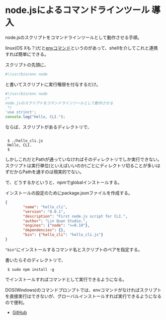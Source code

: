 # node.jsによるコマンドラインツール 導入

node.jsのスクリプトをコマンドラインツールとして動作させる手順。

linux(OS Xも？)だと[envコマンド](https://linuxjm.osdn.jp/html/gnumaniak/man1/env.1.html)というのがあって、shellを介してこれと連携すれば簡単にできる。

スクリプトの先頭に、

```js
#!/usr/bin/env node
```

と書いてスクリプトに実行権限を付与するだけ。



```js:hello_cli.js
#!/usr/bin/env node
/*
node.jsのスクリプトをコマンドラインツールとして動作させる
 */
'use strinct';
console.log("Hello, CLI.");
```

ならば、スクリプトがあるディレクトリで、

```shell-session:hello_cli.jsを実行

 $ ./hello_cli.js
 Hello, CLI.
 $
```

しかしこれだとPathが通っていなければそのディレクトリでしか実行できない。
スクリプトは実行単位(といえばいいのか)ごとにディレクトリ切ることが多いはずだからPathを通すのは現実的でない。

で、どうするかというと、npmでglobalインストールする。

インストールの設定のためにpackage.jsonファイルを作成する。

```json:package.json
{
		"name": "hello_cli",
		"version": "0.0.1",
		"description": "First node.js script for CLI.",
		"author": "Lin Quan Studio.",
		"engines": {"node": ">=0.10"},
		"dependencies": {},
		"bin": {"hello_cli": "hello_cli.js"}
}
```

`"bin"`にインストールするコマンド名とスクリプトのペアを指定する。

書いたらそのディレクトリで、

```shell-session:グローバルインストール
 $ sudo npm install -g

```

でインストールすればコマンドとして実行できるようになる。

DOS(Windows)のコマンドプロンプトでは、envコマンドがなければスクリプトを直接実行はできないが、グローバルインストールすれば実行できるようになるので便利。

* [GitHub](https://github.com/hayashiisme/node.js-cli/tree/master/hello_cli)

